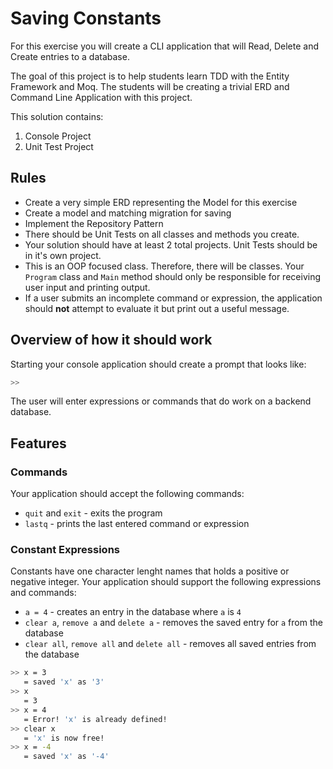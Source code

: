 # Saving Constants

For this exercise you will create a CLI application that will Read, Delete and Create entries to a database. 

The goal of this project is to help students learn TDD with the Entity Framework and Moq. The students will be creating a trivial ERD and Command Line Application with this project.

This solution contains:

1. Console Project
2. Unit Test Project


## Rules

- Create a very simple ERD representing the Model for this exercise
- Create a model and matching migration for saving
- Implement the Repository Pattern
- There should be Unit Tests on all classes and methods you create.
- Your solution should have at least 2 total projects. Unit Tests should be in it's own project.
- This is an OOP focused class. Therefore, there will be classes. Your `Program` class and `Main` method should only be responsible for receiving user input and printing output.
- If a user submits an incomplete command or expression, the application should **not** attempt to evaluate it but print out a useful message.

## Overview of how it should work

Starting your console application should create a prompt that looks like:

```sh
>> 
```

The user will enter expressions or commands that do work on a backend database.

## Features

### Commands

Your application should accept the following commands:

- `quit` and `exit` - exits the program
- `lastq` - prints the last entered command or expression

### Constant Expressions

Constants have one character lenght names that holds a positive or negative integer. Your application should support the following expressions and commands:

- `a = 4` - creates an entry in the database where `a` is `4`
- `clear a`, `remove a` and `delete a` - removes the saved entry for `a` from the database
- `clear all`, `remove all` and `delete all` - removes all saved entries from the database


```sh
>> x = 3
   = saved 'x' as '3'
>> x
   = 3
>> x = 4
   = Error! 'x' is already defined!
>> clear x
   = 'x' is now free!
>> x = -4
   = saved 'x' as '-4'
```
